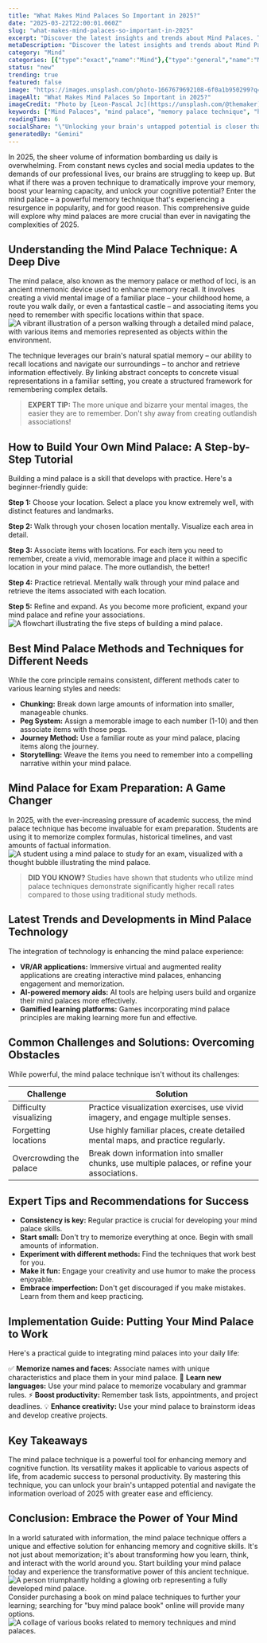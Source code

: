 ```yaml
---
title: "What Makes Mind Palaces So Important in 2025?"
date: "2025-03-22T22:00:01.060Z"
slug: "what-makes-mind-palaces-so-important-in-2025"
excerpt: "Discover the latest insights and trends about Mind Palaces. This comprehensive guide covers everything you need to know about Mind Palaces in 2025."
metaDescription: "Discover the latest insights and trends about Mind Palaces. This comprehensive guide covers everything you need to know about Mind Palaces in 2025."
category: "Mind"
categories: [{"type":"exact","name":"Mind"},{"type":"general","name":"Memory Techniques"},{"type":"medium","name":"Cognitive Psychology"},{"type":"specific","name":"Mnemonic Devices"},{"type":"niche","name":"Method of Loci"}]
status: "new"
trending: true
featured: false
image: "https://images.unsplash.com/photo-1667679692108-6f0a1b950299?q=85&w=1200&fit=max&fm=webp&auto=compress"
imageAlt: "What Makes Mind Palaces So Important in 2025?"
imageCredit: "Photo by [Leon-Pascal Jc](https://unsplash.com/@themaker) on Unsplash"
keywords: ["Mind Palaces", "mind palace", "memory palace technique", "how to build a mind palace", "mind palace tutorial", "best mind palace methods", "learn memory palace", "memory palace for beginners", "mind palace for exam preparation", "buy mind palace book"]
readingTime: 6
socialShare: "\"Unlocking your brain's untapped potential is closer than you think.  Mastering the mind palace technique isn't just about memorization; it's about transforming how you learn and think.\""
generatedBy: "Gemini"
---
```




In 2025, the sheer volume of information bombarding us daily is overwhelming.  From constant news cycles and social media updates to the demands of our professional lives, our brains are struggling to keep up.  But what if there was a proven technique to dramatically improve your memory, boost your learning capacity, and unlock your cognitive potential?  Enter the mind palace – a powerful memory technique that's experiencing a resurgence in popularity, and for good reason. This comprehensive guide will explore why mind palaces are more crucial than ever in navigating the complexities of 2025.

## Understanding the Mind Palace Technique: A Deep Dive

The mind palace, also known as the memory palace or method of loci, is an ancient mnemonic device used to enhance memory recall.  It involves creating a vivid mental image of a familiar place – your childhood home, a route you walk daily, or even a fantastical castle – and associating items you need to remember with specific locations within that space.  ![A vibrant illustration of a person walking through a detailed mind palace, with various items and memories represented as objects within the environment.](https://images.unsplash.com/photo-1602288623056-8daee1faecfb?q=85&w=1200&fit=max&fm=webp&auto=compress)

The technique leverages our brain's natural spatial memory – our ability to recall locations and navigate our surroundings – to anchor and retrieve information effectively.  By linking abstract concepts to concrete visual representations in a familiar setting, you create a structured framework for remembering complex details.

> **EXPERT TIP:**  The more unique and bizarre your mental images, the easier they are to remember.  Don't shy away from creating outlandish associations!

## How to Build Your Own Mind Palace: A Step-by-Step Tutorial

Building a mind palace is a skill that develops with practice.  Here's a beginner-friendly guide:

**Step 1:** Choose your location. Select a place you know extremely well, with distinct features and landmarks.

**Step 2:** Walk through your chosen location mentally.  Visualize each area in detail.

**Step 3:** Associate items with locations. For each item you need to remember, create a vivid, memorable image and place it within a specific location in your mind palace.  The more outlandish, the better!

**Step 4:** Practice retrieval.  Mentally walk through your mind palace and retrieve the items associated with each location.

**Step 5:** Refine and expand.  As you become more proficient, expand your mind palace and refine your associations. ![A flowchart illustrating the five steps of building a mind palace.](https://images.unsplash.com/photo-1667681362383-d9239c8fa2b7?q=85&w=1200&fit=max&fm=webp&auto=compress)

## Best Mind Palace Methods and Techniques for Different Needs

While the core principle remains consistent, different methods cater to various learning styles and needs:

* **Chunking:** Break down large amounts of information into smaller, manageable chunks.
* **Peg System:** Assign a memorable image to each number (1-10) and then associate items with those pegs.
* **Journey Method:**  Use a familiar route as your mind palace, placing items along the journey.
* **Storytelling:**  Weave the items you need to remember into a compelling narrative within your mind palace.

## Mind Palace for Exam Preparation: A Game Changer

In 2025, with the ever-increasing pressure of academic success, the mind palace technique has become invaluable for exam preparation.  Students are using it to memorize complex formulas, historical timelines, and vast amounts of factual information.  ![A student using a mind palace to study for an exam, visualized with a thought bubble illustrating the mind palace.](https://images.unsplash.com/photo-1667679692108-6f0a1b950299?q=85&w=1200&fit=max&fm=webp&auto=compress)

> **DID YOU KNOW?** Studies have shown that students who utilize mind palace techniques demonstrate significantly higher recall rates compared to those using traditional study methods.

## Latest Trends and Developments in Mind Palace Technology

The integration of technology is enhancing the mind palace experience:

* **VR/AR applications:** Immersive virtual and augmented reality applications are creating interactive mind palaces, enhancing engagement and memorization.
* **AI-powered memory aids:** AI tools are helping users build and organize their mind palaces more effectively.
* **Gamified learning platforms:**  Games incorporating mind palace principles are making learning more fun and effective.

## Common Challenges and Solutions: Overcoming Obstacles

While powerful, the mind palace technique isn't without its challenges:

| Challenge             | Solution                                                                 |
|----------------------|-------------------------------------------------------------------------|
| Difficulty visualizing | Practice visualization exercises, use vivid imagery, and engage multiple senses. |
| Forgetting locations   | Use highly familiar places, create detailed mental maps, and practice regularly. |
| Overcrowding the palace | Break down information into smaller chunks, use multiple palaces, or refine your associations. |

## Expert Tips and Recommendations for Success

* **Consistency is key:** Regular practice is crucial for developing your mind palace skills.
* **Start small:** Don't try to memorize everything at once. Begin with small amounts of information.
* **Experiment with different methods:** Find the techniques that work best for you.
* **Make it fun:**  Engage your creativity and use humor to make the process enjoyable.
* **Embrace imperfection:** Don't get discouraged if you make mistakes.  Learn from them and keep practicing.

## Implementation Guide:  Putting Your Mind Palace to Work

Here's a practical guide to integrating mind palaces into your daily life:

✅ **Memorize names and faces:**  Associate names with unique characteristics and place them in your mind palace.
🔑 **Learn new languages:**  Use your mind palace to memorize vocabulary and grammar rules.
⚡ **Boost productivity:**  Remember task lists, appointments, and project deadlines.
💡 **Enhance creativity:**  Use your mind palace to brainstorm ideas and develop creative projects.

## Key Takeaways

The mind palace technique is a powerful tool for enhancing memory and cognitive function.  Its versatility makes it applicable to various aspects of life, from academic success to personal productivity.  By mastering this technique, you can unlock your brain's untapped potential and navigate the information overload of 2025 with greater ease and efficiency.

## Conclusion: Embrace the Power of Your Mind

In a world saturated with information, the mind palace technique offers a unique and effective solution for enhancing memory and cognitive skills.  It's not just about memorization; it's about transforming how you learn, think, and interact with the world around you.  Start building your mind palace today and experience the transformative power of this ancient technique.  ![A person triumphantly holding a glowing orb representing a fully developed mind palace.](https://images.unsplash.com/photo-1608493830924-ec843d9c98c6?q=85&w=1200&fit=max&fm=webp&auto=compress)  Consider purchasing a book on mind palace techniques to further your learning; searching for "buy mind palace book" online will provide many options. ![A collage of various books related to memory techniques and mind palaces.](https://images.unsplash.com/photo-1499728603263-13726abce5fd?q=85&w=1200&fit=max&fm=webp&auto=compress)
